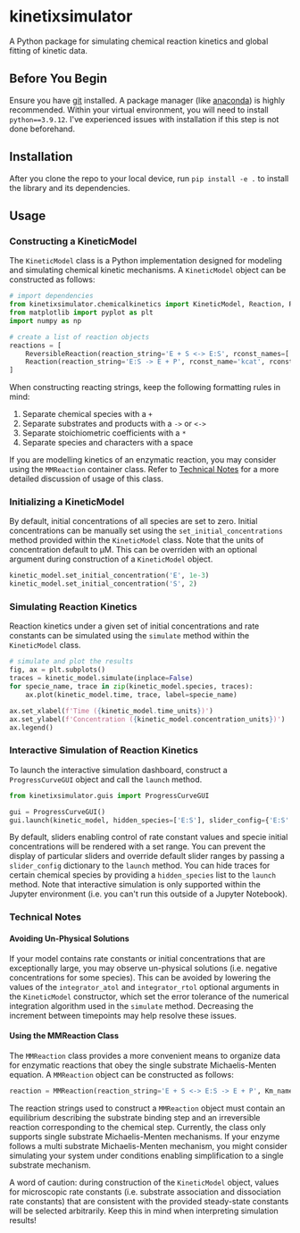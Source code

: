 # kinetixsimulator

A Python package for simulating chemical reaction kinetics and global fitting of kinetic data. 

## Before You Begin

Ensure you have [git](https://git-scm.com/downloads) installed. A package manager (like [anaconda](https://docs.conda.io/projects/conda/en/latest/index.html)) is highly recommended. Within your virtual environment, you will need to install `python==3.9.12`. I've experienced issues with installation if this step is not done beforehand.

## Installation

After you clone the repo to your local device, run `pip install -e .` to install the library and its dependencies.

## Usage

### Constructing a KineticModel

The `KineticModel` class is a Python implementation designed for modeling and simulating chemical kinetic mechanisms. A `KineticModel` object can be constructed as follows:

```python
# import dependencies
from kinetixsimulator.chemicalkinetics import KineticModel, Reaction, ReversibleReaction
from matplotlib import pyplot as plt
import numpy as np

# create a list of reaction objects
reactions = [
    ReversibleReaction(reaction_string='E + S <-> E:S', rconst_names=['kon', 'koff'], rconst_values=[1e2, 1]),
    Reaction(reaction_string='E:S -> E + P', rconst_name='kcat', rconst_value=5)
]
```

When constructing reacting strings, keep the following formatting rules in mind:
1. Separate chemical species with a `+`
2. Separate substrates and products with a `->` or `<->`
3. Separate stoichiometric coefficients with a `*`
4. Separate species and characters with a space

If you are modelling kinetics of an enzymatic reaction, you may consider using the `MMReaction` container class. Refer to [Technical Notes](#technical-notes) for a more detailed discussion of usage of this class.

### Initializing a KineticModel

By default, initial concentrations of all species are set to zero. Initial concentrations can be manually set using the `set_initial_concentrations` method provided within the `KineticModel` class. Note that the units of concentration default to µM. This can be overriden with an optional argument during construction of a `KineticModel` object.

```python
kinetic_model.set_initial_concentration('E', 1e-3)
kinetic_model.set_initial_concentration('S', 2)
```

### Simulating Reaction Kinetics

Reaction kinetics under a given set of initial concentrations and rate constants can be simulated using the `simulate` method within the `KineticModel` class.

```python
# simulate and plot the results
fig, ax = plt.subplots()
traces = kinetic_model.simulate(inplace=False)
for specie_name, trace in zip(kinetic_model.species, traces):
    ax.plot(kinetic_model.time, trace, label=specie_name)

ax.set_xlabel(f'Time ({kinetic_model.time_units})')
ax.set_ylabel(f'Concentration ({kinetic_model.concentration_units})')
ax.legend()
```

### Interactive Simulation of Reaction Kinetics

To launch the interactive simulation dashboard, construct a `ProgressCurveGUI` object and call the `launch` method.

```python
from kinetixsimulator.guis import ProgressCurveGUI

gui = ProgressCurveGUI()
gui.launch(kinetic_model, hidden_species=['E:S'], slider_config={'E:S': None, 'P': None, 'S': (1, 100)})
```

By default, sliders enabling control of rate constant values and specie initial concentrations will be rendered with a set range. You can prevent the display of particular sliders and override default slider ranges by passing a `slider_config` dictionary to the `launch` method. You can hide traces for certain chemical species by providing a `hidden_species` list to the `launch` method. Note that interactive simulation is only supported within the Jupyter environment (i.e. you can't run this outside of a Jupyter Notebook).

### Technical Notes

#### Avoiding Un-Physical Solutions

If your model contains rate constants or initial concentrations that are exceptionally large, you may observe un-physical solutions (i.e. negative concentrations for some species). This can be avoided by lowering the values of the `integrator_atol` and `integrator_rtol` optional arguments in the `KineticModel` constructor, which set the error tolerance of the numerical integration algorithm used in the `simulate` method. Decreasing the increment between timepoints may help resolve these issues.

#### Using the MMReaction Class

The `MMReaction` class provides a more convenient means to organize data for enzymatic reactions that obey the single substrate Michaelis-Menten equation. A `MMReaction` object can be constructed as follows:

```python
reaction = MMReaction(reaction_string='E + S <-> E:S -> E + P', Km_name='Km', Km_value=1, kcat_name='kcat', kcat_value=1)
```

The reaction strings used to construct a `MMReaction` object must contain an equilibrium describing the substrate binding step and an irreversible reaction corresponding to the chemical step. Currently, the class only supports single substrate Michaelis-Menten mechanisms. If your enzyme follows a multi substrate Michaelis-Menten mechanism, you might consider simulating your system under conditions enabling simplification to a single substrate mechanism. 

A word of caution: during construction of the `KineticModel` object, values for microscopic rate constants (i.e. substrate association and dissociation rate constants) that are consistent with the provided steady-state constants will be selected arbitrarily. Keep this in mind when interpreting simulation results! 